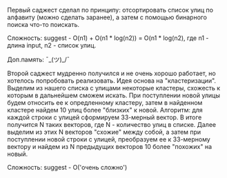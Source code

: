 Первый саджест сделал по принципу: отсортировать список улиц по алфавиту (можно сделать заранее), а
затем с помощью бинарного поиска что-то поискать.

Сложность:
    suggest - O(n1) + O(n1 * log(n2)) = O(n1 * log(n2), где n1 - длина input, n2 - список улиц.

Доп.память:
    ¯\_(ツ)_/¯

Второй саджест мудренно получился и не очень хорошо работает, но хотелось попробовать реализовать.
Идея основа на "кластеризации". Выделим из нашего списка с улицами некоторые кластеры, схожесть к которым в дальнейшем
сможем искать. При поступлении новой улицы будем относить ее к опредленному кластеру, затем в найденном кластере
найдем 10 улиц более "близких" к новой. Алгоритм: для каждой строки с улицей сформируем 33-мерный вектор. В итоге
получится N таких векторов, где N - количество улиц в списке. Далее выделим из этих N векторов "схожие" между собой, а
затем при поступлении новой строки с улицей, преобразуем ее к 33-мерному вектору и найдем из N предыдущих векторов 10
более "похожих" на новый.

Сложность:
    suggest - O('очень сложно')
